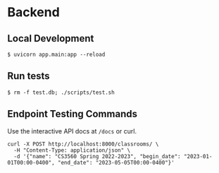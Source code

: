 # Backend

## Local Development

```console
$ uvicorn app.main:app --reload
```

## Run tests

```console
$ rm -f test.db; ./scripts/test.sh
```

## Endpoint Testing Commands

Use the interactive API docs at `/docs` or curl.

```console
curl -X POST http://localhost:8000/classrooms/ \
  -H "Content-Type: application/json" \
  -d '{"name": "CS3560 Spring 2022-2023", "begin_date": "2023-01-01T00:00-0400", "end_date": "2023-05-05T00:00-0400"}'
```